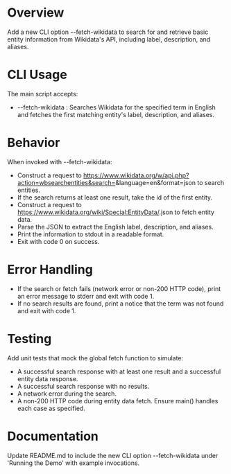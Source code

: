 # Overview
Add a new CLI option --fetch-wikidata <term> to search for and retrieve basic entity information from Wikidata's API, including label, description, and aliases.

# CLI Usage
The main script accepts:
- --fetch-wikidata <term> : Searches Wikidata for the specified term in English and fetches the first matching entity's label, description, and aliases.

# Behavior
When invoked with --fetch-wikidata:
- Construct a request to https://www.wikidata.org/w/api.php?action=wbsearchentities&search=<encoded term>&language=en&format=json to search entities.
- If the search returns at least one result, take the id of the first entity.
- Construct a request to https://www.wikidata.org/wiki/Special:EntityData/<id>.json to fetch entity data.
- Parse the JSON to extract the English label, description, and aliases.
- Print the information to stdout in a readable format.
- Exit with code 0 on success.

# Error Handling
- If the search or fetch fails (network error or non-200 HTTP code), print an error message to stderr and exit with code 1.
- If no search results are found, print a notice that the term was not found and exit with code 1.

# Testing
Add unit tests that mock the global fetch function to simulate:
- A successful search response with at least one result and a successful entity data response.
- A successful search response with no results.
- A network error during the search.
- A non-200 HTTP code during entity data fetch.
Ensure main() handles each case as specified.

# Documentation
Update README.md to include the new CLI option --fetch-wikidata under 'Running the Demo' with example invocations.